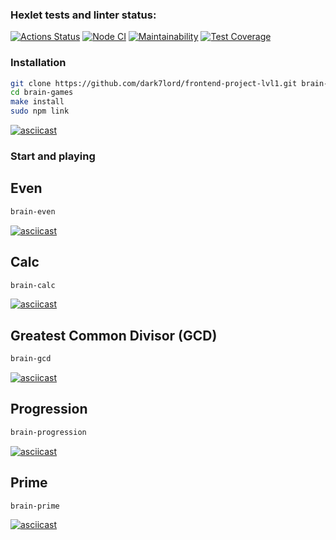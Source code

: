 ### Hexlet tests and linter status:
[![Actions Status](https://github.com/dark7lord/frontend-project-lvl1/workflows/hexlet-check/badge.svg)](https://github.com/dark7lord/frontend-project-lvl1/actions)
[![Node CI](https://github.com/dark7lord/frontend-project-lvl1/workflows/Node%20CI/badge.svg)](https://github.com/dark7lord/frontend-project-lvl1/actions)
[![Maintainability](https://api.codeclimate.com/v1/badges/a99a88d28ad37a79dbf6/maintainability)](https://codeclimate.com/github/codeclimate/codeclimate/maintainability)
[![Test Coverage](https://api.codeclimate.com/v1/badges/a99a88d28ad37a79dbf6/test_coverage)](https://codeclimate.com/github/codeclimate/codeclimate/test_coverage)

### Installation

```sh
git clone https://github.com/dark7lord/frontend-project-lvl1.git brain-games
cd brain-games
make install
sudo npm link
```

[![asciicast](https://asciinema.org/a/O5bmZeKWDHhIKKmsBHUBauASd.svg)](https://asciinema.org/a/O5bmZeKWDHhIKKmsBHUBauASd)

### Start and playing
## Even
```sh
brain-even
```
[![asciicast](https://asciinema.org/a/NJF9l4aBKpYb9VTEhvSgwErTL.svg)](https://asciinema.org/a/NJF9l4aBKpYb9VTEhvSgwErTL)

## Calc
```sh
brain-calc
```
[![asciicast](https://asciinema.org/a/BmwTcI5n1zcy4lS3gPoUoc0NI.svg)](https://asciinema.org/a/BmwTcI5n1zcy4lS3gPoUoc0NI)

## Greatest Common Divisor (GCD)
```sh
brain-gcd
```
[![asciicast](https://asciinema.org/a/PXAls0S66U8F4irxjc8tQlxrV.svg)](https://asciinema.org/a/PXAls0S66U8F4irxjc8tQlxrV)


## Progression
```sh
brain-progression
```
[![asciicast](https://asciinema.org/a/O2TKA3FZZsreS9cycPHsKfofR.svg)](https://asciinema.org/a/O2TKA3FZZsreS9cycPHsKfofR)

## Prime
```sh
brain-prime
```
[![asciicast](https://asciinema.org/a/K7U2xtNDrPnjit01LmpPUmkxn.svg)](https://asciinema.org/a/K7U2xtNDrPnjit01LmpPUmkxn)
